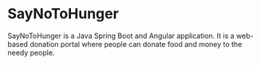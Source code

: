 # SayNoToHunger

SayNoToHunger is a Java Spring Boot and Angular application. It is a web-based donation portal where people can donate food and money to the needy people. 
